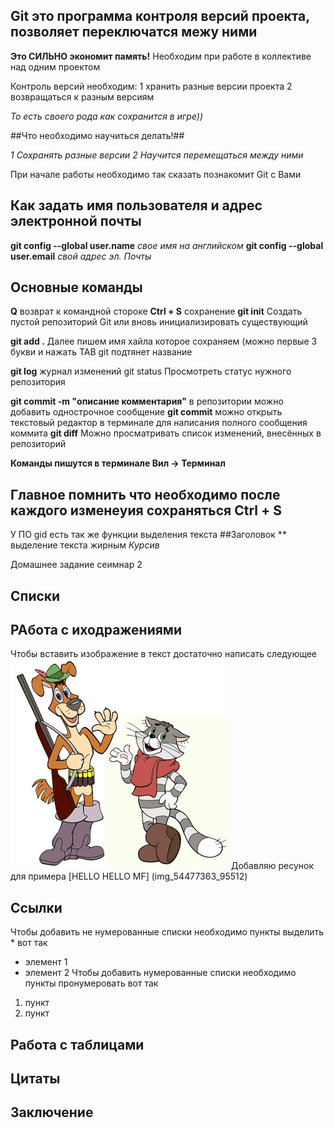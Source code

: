 ## Git это программа контроля версий проекта, позволяет переключатся межу ними

**Это СИЛЬНО экономит память!**
Необходим при работе в коллективе над одним проектом

Контроль версий необходим:
    1 хранить разные версии проекта
    2 возвращаться к разным версиям

*То есть своего рода как сохранится в игре))*


##Что необходимо научиться делать!##

*1 Сохранять разные версии*
*2 Научится перемещаться между ними*


При начале работы необходимо так сказать познакомит Git с Вами

## Как задать имя пользователя и адрес электронной почты

**git config --global user.name** *свое имя на английском*
**git config --global user.email** *свой адрес эл. Почты*

## Основные команды 

**Q** возврат к командной стороке
**Ctrl + S** сохранение
**git init** Создать пустой репозиторий Git или вновь инициализировать существующий

**git add .** Далее пишем имя хайла которое сохраняем (можно первые 3 букви и нажать TAB git подтянет название

**git log** журнал изменений
git status Просмотреть статус нужного репозитория

**git commit -m "описание комментария"** в репозитории можно добавить однострочное сообщение
**git commit** можно открыть текстовый редактор в терминале для написания полного сообщения коммита
**git diff** Можно просматривать список изменений, внесённых в репозиторий

**Команды пишутся в терминале Вил -> Терминал**

## Главное помнить что необходимо после каждого изменеyия сохраняться Ctrl + S

У ПО gid есть так же функции выделения текста
##Заголовок
** выделение текста жирным
*Курсив*

Домашнее задание сеимнар 2







## Списки
## РАбота с иходражениями
Чтобы вставить изображение в текст достаточно написать следующее ![HELLO HELLO MF](img_54477363_95512.png)
Добавляю ресунок для примера [HELLO HELLO MF] (img_54477363_95512) 
## Ссылки
Чтобы добавить не нумерованные списки необходимо пункты выделить * вот так
* элемент 1
* элемент 2
Чтобы добавить нумерованные списки необходимо пункты пронумеровать вот так
1. пункт
2. пункт
## Работа с таблицами
## Цитаты
## Заключение

